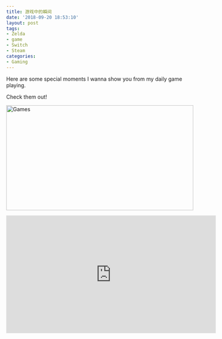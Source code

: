 ```yaml
---
title: 游戏中的瞬间
date: '2018-09-20 18:53:10'
layout: post
tags:
- Zelda
- game
- Switch
- Steam
categories:
- Gaming
---
```


Here are some special moments I wanna show you from my daily game playing.

Check them out!
 
<a data-flickr-embed="true" data-header="true" data-footer="true"  href="https://www.flickr.com/photos/wittyfilter/albums/72157695692560500" title="Games"><img src="https://farm2.staticflickr.com/1874/44751033752_ab74529f1c.jpg" width="500" height="281" alt="Games"></a><script async src="//embedr.flickr.com/assets/client-code.js" charset="utf-8"></script>

<iframe width="560" height="315" src="https://www.youtube.com/embed/zh-BATw6ACc" frameborder="0" allow="autoplay; encrypted-media" allowfullscreen></iframe>